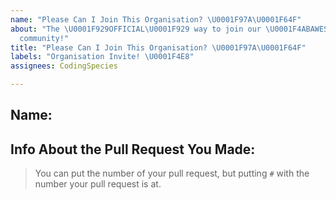 ```yaml
---
name: "Please Can I Join This Organisation? \U0001F97A\U0001F64F"
about: "The \U0001F929OFFICIAL\U0001F929 way to join our \U0001F4ABAWESOME\U0001F4AB
  community!"
title: "Please Can I Join This Organisation? \U0001F97A\U0001F64F"
labels: "Organisation Invite! \U0001F4E8"
assignees: CodingSpecies

---
```


## Name: 

## Info About the Pull Request You Made: 

> You can put the number of your pull request, but putting `#` with the number your pull request is at.
